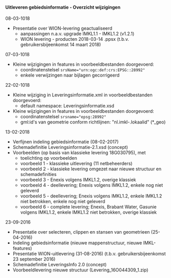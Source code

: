 ﻿#### Uitleveren gebiedsinformatie - Overzicht wijzigingen

08-03-1018
* Presentatie over WION-levering geactualiseerd
  * aanpassingen n.a.v. upgrade IMKL1.1 - IMKL1.2 (v1.2.1)
  * WION levering - producten 2018-03-14 .ppsx (t.b.v. gebruikersbijeenkomst 14 maart 2018)

07-03-1018
* Kleine wijzigingen in features in voorbeeldbestanden doorgevoerd:
  * coordinatenstelsel `srsName="urn:ogc:def:crs:EPSG::28992"`
  * enkele verwijzingen naar bijlagen gecorrigeerd

22-02-1018
* Kleine wijziging in Leveringsinformatie.xml in voorbeeldbestanden doorgevoerd:
  * default namespace: Leveringsinformatie.xsd
* Kleine wijzigingen in features in voorbeeldbestanden doorgevoerd:
  * coordinatenstelsel `srsname="epsg:28992"`
  * gml:id's van geometrie conform richtlijnen: "nl.imkl-<bronhoudercode>.lokaalid" (*_geo)

13-02-2018
* Verfijnen indeling gebiedsinformatie (08-02-2017)
* Schemadefinitie Leveringsinformatie-2.1.xsd (concept)
* Voorbeelden (op basis van klassieke levering 18G030795), met
  * toelichting op voorbeelden
  * voorbeeld 1 - klassieke uitlevering (11 netbeheerders)
  * voorbeeld 2 - klassieke levering omgezet naar nieuwe structuur en schemadefinities
  * voorbeeld 3 - Enexis volgens IMKL1.2, overige klassiek
  * voorbeeld 4 - deellevering; Enexis volgens IMKL1.2, enkele nog niet geleverd
  * voorbeeld 5 - deellevering; Enexis volgens IMKL1.2, enkele IMKL1.2 niet betrokken, enkele nog niet geleverd
  * voorbeeld 6 - complete levering; Enexis, Brabant Water, Gasunie volgens IMKL1.2, enkele IMKL1.2 niet betrokken, overige klassiek

23-09-2016
* Presentatie over selecteren, clippen en stansen van geometrieen (25-04-2016)
* Indeling gebiedsinformatie (nieuwe mappenstructuur, nieuwe IMKL-features)
* Presentatie WION-uitlevering (31-08-2016) (t.b.v. gebruikersbijeenkomst 23 september 2016)
* Schemadefinitie LeveringsInfo 2.0 (concept)
* Voorbeeldlevering nieuwe structuur (Levering_16O044309_1.zip)

